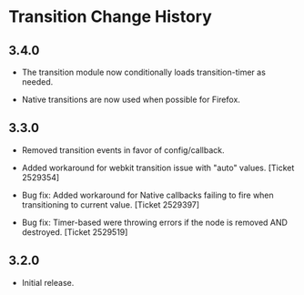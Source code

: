Transition Change History
======================

3.4.0
-----

  * The transition module now conditionally loads transition-timer as needed.

  * Native transitions are now used when possible for Firefox.


3.3.0
-----

  * Removed transition events in favor of config/callback.

  * Added workaround for webkit transition issue with "auto" values.
    [Ticket 2529354]

  * Bug fix: Added workaround for Native callbacks failing to fire when
    transitioning to current value. [Ticket 2529397]

  * Bug fix: Timer-based were throwing errors if the node is removed AND
    destroyed. [Ticket 2529519]

3.2.0
-----

  * Initial release.

